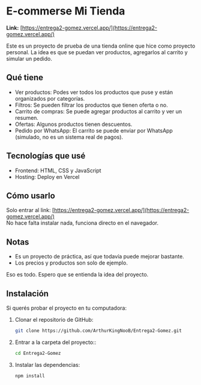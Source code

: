 # E-commerse Mi Tienda

**Link:** [https://entrega2-gomez.vercel.app/](https://entrega2-gomez.vercel.app/)

Este es un proyecto de prueba de una tienda online que hice como proyecto personal. La idea es que se puedan ver productos, agregarlos al carrito y simular un pedido.  

## Qué tiene

- Ver productos: Podes ver todos los productos que puse y están organizados por categorías.  
- Filtros: Se pueden filtrar los productos que tienen oferta o no.  
- Carrito de compras: Se puede agregar productos al carrito y ver un resumen.  
- Ofertas: Algunos productos tienen descuentos.  
- Pedido por WhatsApp: El carrito se puede enviar por WhatsApp (simulado, no es un sistema real de pagos).  

## Tecnologías que usé

- Frontend: HTML, CSS y JavaScript  
- Hosting: Deploy en Vercel  

## Cómo usarlo

Solo entrar al link: [https://entrega2-gomez.vercel.app/](https://entrega2-gomez.vercel.app/)  
No hace falta instalar nada, funciona directo en el navegador.  

## Notas

- Es un proyecto de práctica, así que todavía puede mejorar bastante.  
- Los precios y productos son solo de ejemplo.  

Eso es todo. Espero que se entienda la idea del proyecto.

## Instalación

Si querés probar el proyecto en tu computadora:

1. Clonar el repositorio de GitHub:
   ```bash
   git clone https://github.com/ArthurKingNooB/Entrega2-Gomez.git
   ```
2. Entrar a la carpeta del proyecto::
   ```bash
   cd Entrega2-Gomez
   ```
3. Instalar las dependencias:
   ```bash
   npm install
   ```
